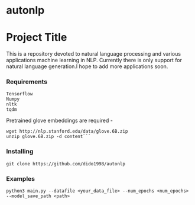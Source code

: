 # autonlp
# Project Title
This is a repository devoted to natural language processing and various applications machine learning in NLP.
Currently there is only support for natural language generation.I hope to add more applications soon.

### Requirements
```
Tensorflow
Numpy
nltk
tqdm
```
Pretrained glove embeddings are required -
```
wget http://nlp.stanford.edu/data/glove.6B.zip 
unzip glove.6B.zip -d content```
```
### Installing
```
git clone https://github.com/dido1998/autonlp
```
### Examples
```
python3 main.py --datafile <your_data_file> --num_epochs <num_epochs> --model_save_path <path> 
```
